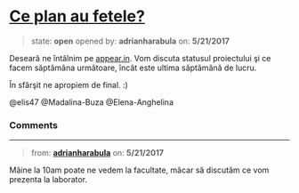 # [Ce plan au fetele?](https://github.com/adrianharabula/condr/issues/113)

> state: **open** opened by: **adrianharabula** on: **5/21/2017**

Deseară ne întâlnim pe [appear.in](http://appear.in/condr). Vom discuta statusul proiectului şi ce facem săptămâna următoare, încât este ultima săptămână de lucru.

În sfârşit ne apropiem de final.
:)

@elis47 @Madalina-Buza @Elena-Anghelina 



### Comments

---
> from: [**adrianharabula**](https://github.com/adrianharabula/condr/issues/113#issuecomment-302958234) on: **5/21/2017**

Mâine la 10am poate ne vedem la facultate, măcar să discutăm ce vom prezenta la laborator.
